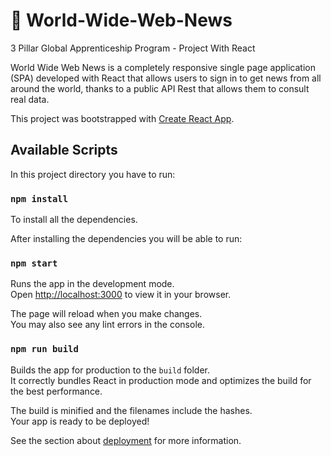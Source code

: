 # 📝 World-Wide-Web-News
3 Pillar Global Apprenticeship Program - Project With React

World Wide Web News is a completely responsive single page application (SPA) developed with React that allows users to sign in to get news from all around the world, thanks to a public API Rest that allows them to consult real data.

This project was bootstrapped with [Create React App](https://github.com/facebook/create-react-app).

## Available Scripts

In this project directory you have to run:

### `npm install`

To install all the dependencies.

After installing the dependencies you will be able to run:

### `npm start`

Runs the app in the development mode.\
Open [http://localhost:3000](http://localhost:3000) to view it in your browser.

The page will reload when you make changes.\
You may also see any lint errors in the console.

### `npm run build`

Builds the app for production to the `build` folder.\
It correctly bundles React in production mode and optimizes the build for the best performance.

The build is minified and the filenames include the hashes.\
Your app is ready to be deployed!

See the section about [deployment](https://facebook.github.io/create-react-app/docs/deployment) for more information.
